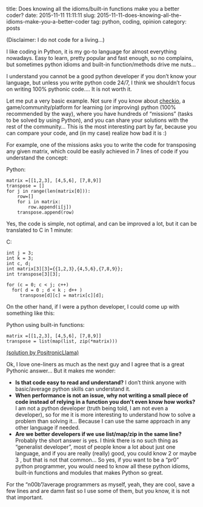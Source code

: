 title: Does knowing all the idioms/built-in functions make you a better coder?
date: 2015-11-11 11:11:11
slug: 2015-11-11-does-knowing-all-the-idioms-make-you-a-better-coder
tag: python, coding, opinion
category: posts

(Disclaimer: I do not code for a living...)

I like coding in Python, it is my go-to language for almost everything nowadays. Easy to learn, pretty popular and fast enough, so no complains, but sometimes python idioms and built-in function/methods drive me nuts… 

I understand you cannot be a good python developer if you don’t know your language, but unless you write python code 24/7, I think we shouldn’t focus on writing 100% pythonic code…. It is not worth it.

Let me put a very basic example. Not sure if you know about [checkio](http://www.checkio.org/), a game/community/platform for learning (or improving) python (100% recommended by the way), where you have hundreds of “missions” (tasks to be solved by using Python), and you can share your solutions with the rest of the community…  This is the most interesting part by far, because you can compare your code, and (in my case) realize how bad it is :)

For example, one of the missions asks you to write the code for transposing any given matrix, which could be easily achieved  in 7 lines of code if you understand the concept:

Python:
```
matrix =[[1,2,3], [4,5,6], [7,8,9]]
transpose = []
for j in range(len(matrix[0])):
    row=[]
    for i in matrix:
        row.append(i[j])
    transpose.append(row)
```

Yes, the code is simple, not optimal, and can be improved a lot, but it  can be translated to C in 1 minute:

C:
```
int j = 3;
int k = 3;
int c, d;
int matrix[3][3]={{1,2,3},{4,5,6},{7,8,9}};
int transpose[3][3];

for (c = 0; c < j; c++)
  for( d = 0 ; d < k ; d++ )
     transpose[d][c] = matrix[c][d];
```

On the other hand, if I were a python developer, I could come up with something like this:

Python using built-in functions:
```
matrix =[[1,2,3], [4,5,6], [7,8,9]]
transpose = list(map(list, zip(*matrix)))
```

[(solution by PositronicLlama)](http://www.checkio.org/mission/matrix-transpose/publications/PositronicLlama/python-3/functional/)

Ok, I love one-liners as much as the next guy and  I agree that is a great Pythonic answer… But it makes me wonder:

* __Is that code easy to  read and understand?__  I don’t think anyone with basic/average python skills can understand it.
* __When performance is not an issue, why not writing a small piece of code instead of relying in a function you don't even know how works?__  I am not a python developer (truth being told, I am not even a developer), so for me it is more interesting to understand how to solve a problem than solving it…  Because I can use the same approach in any other language if needed.
* __Are we better developers if we use list/map/zip in the same line?__ Probably the short answer is yes. I think there is no such thing as “generalist developer”, most of people know a lot about just one language, and if you are really (really) good, you could know 2 or maybe 3 , but that is not that common… So yes, if you want to be a “pr0” python programmer, you would need to know all these python idioms, built-in functions and modules that makes Python so great. 

For the “n00b”/average  programmers as myself, yeah, they are cool, save a few lines and are damn fast so I use some of them, but you know,  it is not that important.
